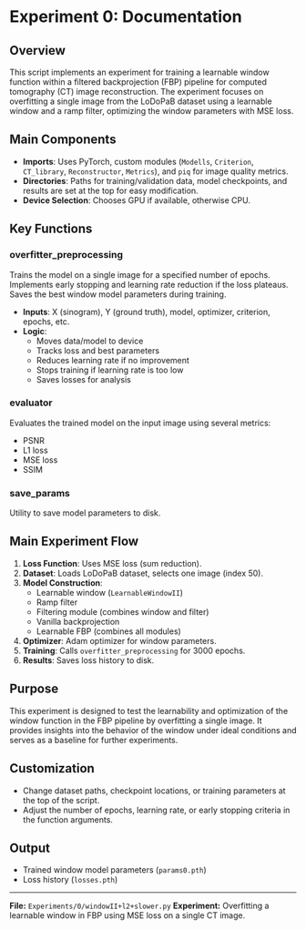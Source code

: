 # Experiment 0: Documentation

## Overview
This script implements an experiment for training a learnable window function within a filtered backprojection (FBP) pipeline for computed tomography (CT) image reconstruction. The experiment focuses on overfitting a single image from the LoDoPaB dataset using a learnable window and a ramp filter, optimizing the window parameters with MSE loss.

## Main Components
- **Imports**: Uses PyTorch, custom modules (`Modells`, `Criterion`, `CT_library`, `Reconstructor`, `Metrics`), and `piq` for image quality metrics.
- **Directories**: Paths for training/validation data, model checkpoints, and results are set at the top for easy modification.
- **Device Selection**: Chooses GPU if available, otherwise CPU.

## Key Functions
### overfitter_preprocessing
Trains the model on a single image for a specified number of epochs. Implements early stopping and learning rate reduction if the loss plateaus. Saves the best window model parameters during training.
- **Inputs**: X (sinogram), Y (ground truth), model, optimizer, criterion, epochs, etc.
- **Logic**:
  - Moves data/model to device
  - Tracks loss and best parameters
  - Reduces learning rate if no improvement
  - Stops training if learning rate is too low
  - Saves losses for analysis

### evaluator
Evaluates the trained model on the input image using several metrics:
- PSNR
- L1 loss
- MSE loss
- SSIM

### save_params
Utility to save model parameters to disk.

## Main Experiment Flow
1. **Loss Function**: Uses MSE loss (sum reduction).
2. **Dataset**: Loads LoDoPaB dataset, selects one image (index 50).
3. **Model Construction**:
   - Learnable window (`LearnableWindowII`)
   - Ramp filter
   - Filtering module (combines window and filter)
   - Vanilla backprojection
   - Learnable FBP (combines all modules)
4. **Optimizer**: Adam optimizer for window parameters.
5. **Training**: Calls `overfitter_preprocessing` for 3000 epochs.
6. **Results**: Saves loss history to disk.

## Purpose
This experiment is designed to test the learnability and optimization of the window function in the FBP pipeline by overfitting a single image. It provides insights into the behavior of the window under ideal conditions and serves as a baseline for further experiments.

## Customization
- Change dataset paths, checkpoint locations, or training parameters at the top of the script.
- Adjust the number of epochs, learning rate, or early stopping criteria in the function arguments.

## Output
- Trained window model parameters (`params0.pth`)
- Loss history (`losses.pth`)

---
**File:** `Experiments/0/windowII+l2+slower.py`
**Experiment:** Overfitting a learnable window in FBP using MSE loss on a single CT image.
